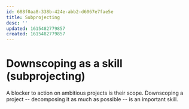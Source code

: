 ```yaml
---
id: 688f0aa8-338b-424e-abb2-d6067e7fae5e
title: Subprojecting
desc: ''
updated: 1615482779857
created: 1615482779857
---
```

# Downscoping as a skill (subprojecting)

A blocker to action on ambitious projects is their scope. Downscoping a project -- decomposing it as much as possible -- is an important skill.

